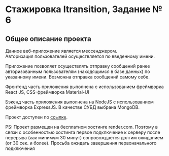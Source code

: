 # Стажировка Itransition, Задание № 6

## Общее описание проекта

Данное веб-приложение является мессенджером.<br/>
Авторизация пользователей осуществляется по введенному имени.<br/>

Приложение позволяет осуществлять отправку сообщений ранее авторизованным пользователям (находящимся в базе данных) по указанному имени. Возможна отправка сообщений самому себе.<br/>

Фронтенд часть приложения выполнена с использованием фреймворка React JS, CSS-фреймворка Material-UI

Бэкенд часть приложения выполнена на NodeJS с использованием фреймворка ExpressJS.
В качестве СУБД выбрана MongoDB.


Проект доступен по [ссылке](https://itransition-messenger.vercel.app/).

PS: Проект размещен на бесплатном хостинге render.com. Поэтому в связи с особенностью хостинга первое подключение к серверу после перерыва (как минимум 30 минут) сопровождается долгим ожиданием (от 30 сек. и более). Просьба ожидать завершения первоначального подключения
